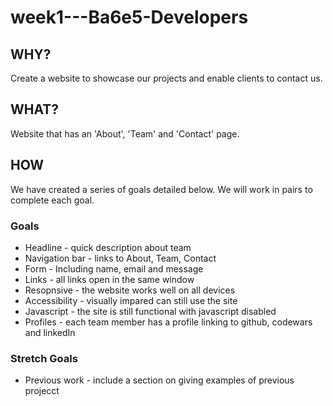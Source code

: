 # week1---Ba6e5-Developers

## WHY?

Create a website to showcase our projects and enable clients to contact us.

## WHAT?

Website that has an 'About', 'Team' and 'Contact' page.

## HOW

We have created a series of goals detailed below. We will work in pairs to complete each goal.

### Goals
* Headline - quick description about team
* Navigation bar - links to About, Team, Contact
* Form - Including name, email and message
* Links - all links open in the same window
* Resopnsive - the website works well on all devices
* Accessibility - visually impared can still use the site
* Javascript - the site is still functional with javascript disabled
* Profiles - each team member has a profile linking to github, codewars and linkedIn

### Stretch Goals
* Previous work - include a section on giving examples of previous projecct
